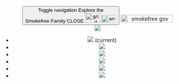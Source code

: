 <div class="affix">
    <header class="sf-banner sf-navbar-default sf-navbar-container">
        <nav class="sf-navbar sf-navbar-default sf-tophat sf-smokefree">
            <div class="sf-container-fluid">
                <div class="sf-navbar-header">
                    <button type="button" id="toggle-btn" onclick="toggleMenu()" class="navbar-toggle collapsed" data-toggle="collapse" data-target="#tophat-navbar-collapse" aria-expanded="false">
                    <div class="clear"></div>
                        <span class="sr-only">Toggle navigation</span>
                        <span id="toggleMessage" class="toggle-message text collapsed">Explore the<br>Smokefree Family</span>
                        <span id="expandIcon" class="toggle-message text expanded">CLOSE</span>
                        <span class="toggle-message graphic">
                            <img id="gridIcon" class="toggle-message collapsed" src="/assets/images/tophat-grid-2x.png" alt="grid" width="40" height="26">
                            <img id="closeArrow" class="toggle-message toggle-arrow" src="/assets/images/tophat-arrow-2x.png" alt="arrow" width="40" height="20">
                        </span>
                    </button>
                    <a class="navbar-brand collapsed" href="/">
                        <img src="/assets/images/smokefree-gov.png" alt="smokefree gov" width="139" height="21">
                    </a>
                </div>
                <a class="sf-navbar-brand collapsed">
                    <img src="/assets/images/smokefree-gov.png">
                </a>
            </div>
            <div class="sf-navbar-collapse" id="sf-tophat-navbar-collapse">
                <ul class="sf-nav sf-navbar-nav">
                    <li class="active">
                        <a>
                            <img src="/assets/images/smokefree.png">
                            <span>(current)</span>
                        </a>
                    </li>
                    <li>
                        <a>
                            <img src="/assets/images/smokefree-veterans.png">
                        </a>
                    </li>
                    <li>
                        <a>
                            <img src="/assets/images/smokefree-women.png">
                        </a>
                    </li>
                    <li>
                        <a>
                            <img src="/assets/images/smokefree-teen.png">
                        </a>
                    </li>
                    <li>
                        <a>
                            <img src="/assets/images/smokefree-espanol.png">
                        </a>
                    </li>
                    <li>
                        <a>
                            <img src="/assets/images/smokefree-60+.png">
                        </a>
                    </li>
                </ul>
            </div>
        </nav>
    </header>
</div>